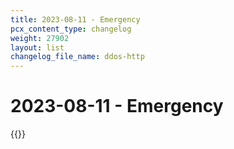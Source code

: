 ```yaml
---
title: 2023-08-11 - Emergency
pcx_content_type: changelog
weight: 27902
layout: list
changelog_file_name: ddos-http
---
```


# 2023-08-11 - Emergency

{{<changelog-entry date="2023-08-11" >}}